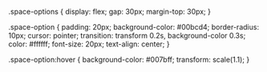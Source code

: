 .space-options {
    display: flex;
    gap: 30px;
    margin-top: 30px;
}

.space-option {
    padding: 20px;
    background-color: #00bcd4;
    border-radius: 10px;
    cursor: pointer;
    transition: transform 0.2s, background-color 0.3s;
    color: #ffffff;
    font-size: 20px;
    text-align: center;
}

.space-option:hover {
    background-color: #007bff;
    transform: scale(1.1);
}
